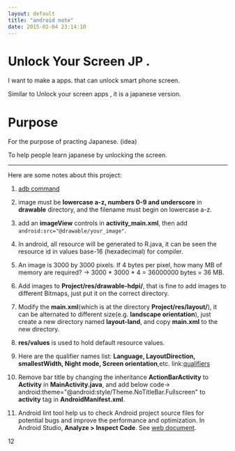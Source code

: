 ```yaml
---
layout: default
title: "android note"
date: 2015-02-04 23:14:10
---
```


# Unlock Your Screen JP .

I want to make a apps. that can unlock smart phone screen.

Similar to Unlock your screen apps , it is a japanese version.

# Purpose

For the purpose of practing Japanese. (idea)

To help people learn japanese by unlocking the screen.

---

Here are some notes about this project:

1. [adb command](http://style77125tech.pixnet.net/blog/post/17556680-%5Bandroid%5D-%E4%BD%BF%E7%94%A8adb%E6%8C%87%E4%BB%A4)

2. image must be **lowercase a-z, numbers 0-9 and underscore** in **drawable** directory, and the filename must begin on lowercase a-z.

3. add an **imageView** controls in **activity_main.xml**, then add `android:src="@drawable/your_image"`. 

4. In android, all resource will be generated to R.java, it can be seen the resource id in values base-16 (hexadecimal) for compiler.

5. An image is 3000 by 3000 pixels. If 4 bytes per pixel, how many MB of memory are required? -> 3000 * 3000 * 4 = 36000000 bytes = 36 MB.

6. Add images to **Project/res/drawable-hdpi/**, that is fine to add images to different Bitmaps, just put it on the correct directory. 

7. Modify the **main.xml**(which is at the directory **Project/res/layout/**), it can be alternated to different size(e.g. **landscape orientation**), just create a new directory named **layout-land**, and copy **main.xml** to the new directory.

8. **res/values** is used to hold default resource values.

9. Here are the qualifier names list: **Language, LayoutDirection, smallestWidth, Night mode, Screen orientation**,etc. link:[qualifiers](http://developer.android.com/guide/topics/resources/providing-resources.html)

10. Remove bar title by changing the inheritance **ActionBarActivity** to **Activity** in **MainActivity.java**, and add below code->    android:theme="@android:style/Theme.NoTitleBar.Fullscreen"    to **activity** tag in **AndroidManifest.xml**.

11. Android lint tool help us to check Android project source files for potential bugs and improve the performance and optimization. In Android Studio, **Analyze > Inspect Code**. See [web document](http://developer.android.com/tools/help/lint.html).

12
